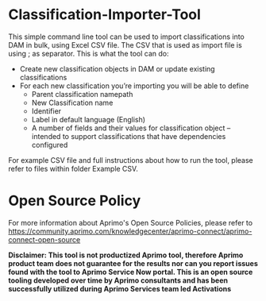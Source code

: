 # Classification-Importer-Tool

This simple command line tool can be used to import classifications into DAM in bulk, using Excel CSV file. The CSV that is used as import file is using ; as separator. 
This is what the tool can do:
- Create new classification objects in DAM or update existing classifications
- For each new classification you’re importing you will be able to define
   - Parent classification namepath
   - New Classification name
   - Identifier
   - Label in default language (English)
   - A number of fields and their values for classification object – intended to support classifications that have dependencies configured

 For example CSV file and full instructions about how to run the tool, please refer to files within folder Example CSV. 
# Open Source Policy

For more information about Aprimo's Open Source Policies, please refer to
https://community.aprimo.com/knowledgecenter/aprimo-connect/aprimo-connect-open-source

**Disclaimer: This tool is not productized Aprimo tool, therefore Aprimo product team does not guarantee for the results nor can you report issues found with the tool to Aprimo Service Now portal. This is an open source tooling developed over time by Aprimo consultants and has been successfully utilized during Aprimo Services team led Activations**
